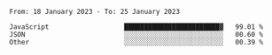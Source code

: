 <!--START_SECTION:waka-->

```text
From: 18 January 2023 - To: 25 January 2023

JavaScript                   ████████████████████████▓   99.01 %
JSON                         ░░░░░░░░░░░░░░░░░░░░░░░░░   00.60 %
Other                        ░░░░░░░░░░░░░░░░░░░░░░░░░   00.39 %
```

<!--END_SECTION:waka-->
